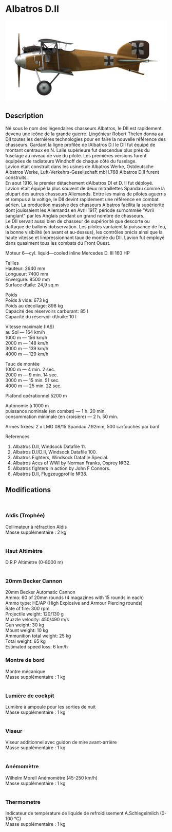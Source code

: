 # Albatros D.II  
  
![albatrosd2](../images/albatrosd2.png)  
  
## Description  
  
Né sous le nom des légendaires chasseurs Albatros, le DII est rapidement devenu une icône de la grande guerre. Lingénieur Robert Thelen donna au DII toutes les dernières technologies pour en faire la nouvelle référence des chasseurs. Gardant la ligne profilée de lAlbatros D.I le DII fut équipé de montant centraux en N. Laile supérieure fut descendue plus près du fuselage au niveau de vue du pilote. Les premières versions furent équipées de radiateurs Windhoff de chaque côté du fuselage.  
Lavion était construit dans les usines de Albatros Werke, Ostdeutsche Albatros Werke, Luft-Verkehrs-Gesellschaft mbH.768 Albatros D.II furent construits.  
En aout 1916, le premier détachement dAlbatros DI et D. II fut déployé. Lavion était équipé la plus souvent de deux mitraillettes Spandau comme la plupart des autres chasseurs Allemands. Entre les mains de pilotes aguerris et rompus à la voltige, le DII devint rapidement une référence en combat aérien. La production massive des chasseurs Albatros facilita la supériorité dont jouissaient les Allemands en Avril 1917, période surnommée "Avril sanglant" par les Anglais perdant un grand nombre de chasseurs.  
Le DII servait aussi bien de chasseur de supériorité que descorte ou dattaque de ballons dobservation. Les pilotes vantaient la puissance de feu, la bonne visibilité (en avant et au-dessus), les contrôles précis ainsi que la haute vitesse et limpressionnant taux de montée du DII. Lavion fut employé dans quasiment tous les combats du Front Ouest.  
  
Moteur 6—cyl. liquid—cooled inline Mercedes D. III 160 HP  
  
Tailles  
Hauteur: 2640 mm  
Longueur: 7400 mm  
Envergure: 8500 mm  
Surface d\aile:  24,9 sq.m  
  
Poids  
Poids à vide: 673 kg  
Poids au décollage: 898 kg  
Capacité des réservoirs carburant: 85 l  
Capacité du réservoir d\huile: 10 l  
  
Vitesse maximale (IAS)  
au Sol — 164 km/h  
1000 m — 156 km/h  
2000 m — 148 km/h  
3000 m — 139 km/h  
4000 m — 129 km/h  
  
Tauc de montée  
1000 m —  4 min.  2 sec.  
2000 m —  9 min. 14 sec.  
3000 m — 15 min. 51 sec.  
4000 m — 25 min. 22 sec.  
  
Plafond opérationnel 5200 m  
  
Autonomie à 1000 m  
puissance nominale (en combat) — 1 h. 20 min.  
consommation minimale (en croisière) — 2 h. 50 min.  
  
Armes fixées: 2 x LMG 08/15 Spandau 7.92mm, 500 cartouches par baril  
  
References  
1) Albatros D.II, Windsock Datafile 11.  
2) Albatros D.I/D.II, Windsock Datafile 100.  
3) Albatros Fighters, Windsock Datafile Special.  
4) Albatros Aces of WWI by Norman Franks, Osprey №32.  
5) Albatros fighters in action by John F Connors.  
6) Albatros D.II, Flugzeugprofile №38.  
  
## Modifications  
  ﻿
  
### Aldis (Trophée)  
  
Collimateur à réfraction Aldis  
Masse supplémentaire : 2 kg  
  ﻿
  
### Haut Altimètre  
  
D.R.P Altimètre (0-8000 m)  
  ﻿
  
### 20mm Becker Cannon  
  
20mm Becker Automatic Cannon  
Ammo: 60 of 20mm rounds (4 magazines with 15 rounds in each)  
Ammo type: HE/AP (High Explosive and Armour Piercing rounds)  
Rate of fire: 300 rpm  
Projectile weight: 120/130 g  
Muzzle velocity: 450/490 m/s  
Gun weight: 30 kg  
Mount weight: 10 kg  
Ammunition total weight: 25 kg  
Total weight: 65 kg  
Estimated speed loss: 6 km/h  ﻿
  
### Montre de bord  
  
Montre mécanique  
Masse supplémentaire : 1 kg  
  ﻿
  
### Lumière de cockpit  
  
Lumière à ampoule pour les sorties de nuit  
Masse supplémentaire : 1 kg  
  ﻿
  
### Viseur  
  
Viseur additionnel avec guidon de mire avant-arrière  
Masse supplémentaire : 1 kg  
  ﻿
  
### Anémomètre  
  
Wilhelm Morell Anémomètre (45-250 km/h)  
Masse supplémentaire : 1 kg  
  ﻿
  
### Thermometre  
  
Indicateur de température de liquide de refroidissement A.Schlegelmilch (0-100 °C)  
Masse supplémentaire : 1 kg  
